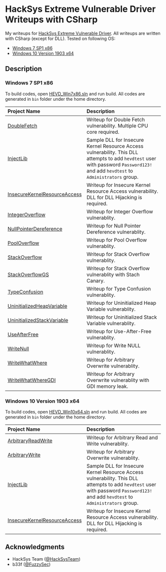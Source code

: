 # HackSys Extreme Vulnerable Driver Writeups with CSharp
My writeups for [HackSys Extreme Vulnerable Driver](https://github.com/hacksysteam/HackSysExtremeVulnerableDriver).
All writeups are written with CSharp (except for DLL).
Tested on following OS:

* [Windows 7 SP1 x86](./HEVD_Win7x86)
* [Windows 10 Version 1903 x64](./HEVD_Win10x64)

## Description
### Windows 7 SP1 x86
To build codes, open [HEVD_Win7x86.sln](./HEVD_Win7x86/HEVD_Win7x86.sln) and run build. All codes are generated in `bin` folder under the home directory.

| Project Name| Description |
| :--- | :--- |
| [DoubleFetch](./HEVD_Win7x86/DoubleFetch) | Writeup for Double Fetch vulnerability. Multiple CPU core required. |
| [InjectLib](./HEVD_Win7x86/InjectLib) | Sample DLL for Insecure Kernel Resource Access vulnerability. This DLL attempts to add `hevdtest` user with password `Password123!` and add `hevdtest` to `Administrators` group. |
| [InsecureKernelResourceAccess](./HEVD_Win7x86/InsecureKernelResourceAccess) | Writeup for Insecure Kernel Resource Access vulnerability. DLL for DLL Hijacking is required. |
| [IntegerOverflow](./HEVD_Win7x86/IntegerOverflow) | Writeup for Integer Overflow vulnerablity. |
| [NullPointerDereference](./HEVD_Win7x86/NullPointerDereference) | Writeup for Null Pointer Dereference vulnerablity. |
| [PoolOverflow](./HEVD_Win7x86/PoolOverflow) | Writeup for Pool Overflow vulnerablity. |
| [StackOverflow](./HEVD_Win7x86/StackOverflow) | Writeup for Stack Overflow vulnerablity. |
| [StackOverflowGS](./HEVD_Win7x86/StackOverflowGS) | Writeup for Stack Overflow vulnerablity with Stach Canary. |
| [TypeConfusion](./HEVD_Win7x86/TypeConfusion) | Writeup for Type Confusion vulnerablity. |
| [UninitializedHeapVariable](./HEVD_Win7x86/UninitializedHeapVariable) | Writeup for Uninitialized Heap Variable vulnerablity. |
| [UninitializedStackVariable](./HEVD_Win7x86/UninitializedStackVariable) | Writeup for Uninitialized Stack Variable vulnerablity. |
| [UseAfterFree](./HEVD_Win7x86/UseAfterFree) | Writeup for Use-After-Free vulnerablity. |
| [WriteNull](./HEVD_Win7x86/WriteNull) | Writeup for Write NULL vulnerablity. |
| [WriteWhatWhere](./HEVD_Win7x86/WriteWhatWhere) | Writeup for Arbitrary Overwrite vulnerablity. |
| [WriteWhatWhereGDI](./HEVD_Win7x86/WriteWhatWhereGDI) | Writeup for Arbitrary Overwrite vulnerablity with GDI memory leak. |

### Windows 10 Version 1903 x64
To build codes, open [HEVD_Win10x64.sln](./HEVD_Win10x64/HEVD_Win10x64.sln) and run build. All codes are generated in `bin` folder under the home directory.

| Project Name| Description |
| :--- | :--- |
| [ArbitraryReadWrite](./HEVD_Win10x64/ArbitraryReadWrite) | Writeup for Arbitrary Read and Write vulnerablity. |
| [ArbitraryWrite](./HEVD_Win10x64/ArbitraryWrite) | Writeup for Arbitrary Overwrite vulnerablity. |
| [InjectLib](./HEVD_Win10x64/InjectLib) | Sample DLL for Insecure Kernel Resource Access vulnerability. This DLL attempts to add `hevdtest` user with password `Password123!` and add `hevdtest` to `Administrators` group. |
| [InsecureKernelResourceAccess](./HEVD_Win10x64/InsecureKernelResourceAccess) | Writeup for Insecure Kernel Resource Access vulnerability. DLL for DLL Hijacking is required. |

## Acknowledgments
* HackSys Team ([@HackSysTeam](https://twitter.com/HackSysTeam))
* b33f ([@FuzzySec](https://twitter.com/FuzzySec))
